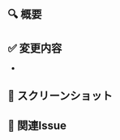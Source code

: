 ## 🔍 概要

<!-- この Pull Request の目的や背景を書いてください -->

## ✅ 変更内容

-

## 📸 スクリーンショット



## 📝 関連Issue

<!-- あれば -->
